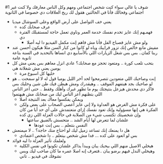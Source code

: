 

#1
شوف يا غالي
سواء كنت شخص اجتماعي ومهم وكل الناس معارفك
 ولا كنت غير اجتماعي وفحالك
فأنا في الحالتين هقول لك 
ريح العلاقات دي خصوصا في الثانوية
- يعني خف التواصل على أرض الواقع وعلى السوشال ميديا
	- عرف صحابك كده
	- فهمـهم إنك عايز تخدم نفسك خدمة العمر وناوي تعمل حاجة لمستقبلك الفترة دي
		- ولو مش عايز فصباح الفل فأنا مش فاهم إنت مكمل الفيديو دا ليه أصلا
- مفيش مانع خالص إنك تزور قرايبك وياه لو كانوا من كبار السن مثلا هيكون أحسن عند ربنا كمان..  بس بس
  شغل الزيارات اللي بالأسابيع دي
   انساها
   بالتحديد في السنة بتاعة ثانوية عامة
- بتحب تلعب كورة .. ومتعود تحجز مع صحابك؟
  عادي انزل معاهم
   بس يعني مش كل يومين يعني
   مش شغلانة هي
	- خليها كل اسبوع مرة
- إنت وصاحبك اللي متعودين تتصرمحوا لحد آخر الليل يوميا
   قول له لا لو سمحت .. 
   هو لو صاحبك بجد هيتفهم الموقف .. وهيقدرك ومش هيظن فيك ظن شين
   وخليك بس فاكر دي محدش هيزعل بنتيجتك يوم ما تظهر غيرك وأهلك وفقط .. حتى اعز الناس اللي بتظنهم أعز الناس ليك من صحابك مش هيهتموا 
	- ويمكن يفكسوا معاك بعد النتيجة اصلا
	- على فكرة مش الغرض هو العداوة ولا إني عايز أعصي الصحاب على بعض ولكن الفكرة هي إنها مسؤولية وإنك تعود نفسك إزاي متعتمدش على أي حد أيا من كان
	  وإن شخصيتك تكتسب شيء من الصلابة في حالات العزلة اللي زي كده
		- علشان لما تتعرض لها أيام الشد .. متحسش بالضيق ساعتها
			- النفس بتتعلم .. بس إنت عودها
- هل دا يمنعك إنك تساعد زميل ليك لو احتاج منك حاجة؟ .. لا ميمنعش
	- بس لو اتعود على كده ... فدا مش شخص بيتعلم .. دا شخص اعتمادي
- ولعلمك تأثير العزلة دا ليه فوائد
	- هيخلي الاصيل منهم اللي بيحبك يبان ويبدأ يذاكر علشان تكونوا في نفس الكلية
	- وهيخلي الندل فيهم برضو يبان ..فتعرف إنه اصلا عمره ما كان صاحب ليك
وبس نشوفك في فيديو .. تاني